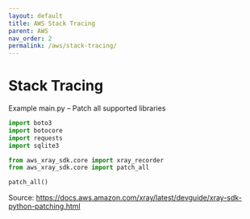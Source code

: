 ```yaml
---
layout: default
title: AWS Stack Tracing
parent: AWS
nav_order: 2
permalink: /aws/stack-tracing/
---
```


# Stack Tracing

Example main.py – Patch all supported libraries

```Python
import boto3
import botocore
import requests
import sqlite3

from aws_xray_sdk.core import xray_recorder
from aws_xray_sdk.core import patch_all

patch_all()
```

Source: https://docs.aws.amazon.com/xray/latest/devguide/xray-sdk-python-patching.html